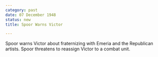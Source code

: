```yaml
---
category: past
date: 07 December 1948
status: new
title: Spoor Warns Victor

---
```



Spoor warns Victor about fraternizing with
Emeria and the Republican artists. Spoor threatens to reassign Victor to
a combat unit.
